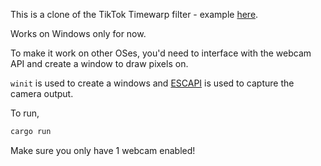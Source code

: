 This is a clone of the TikTok Timewarp filter - example [here](https://www.youtube.com/watch?v=Pi2MaPZLFcc).

Works on Windows only for now.

To make it work on other OSes, you'd need to interface with the webcam API and create a window to draw pixels on.

`winit` is used to create a windows and [ESCAPI](https://github.com/jarikomppa/escapi) is used to capture the camera output.

To run, 

```sh
cargo run
```

Make sure you only have 1 webcam enabled!
